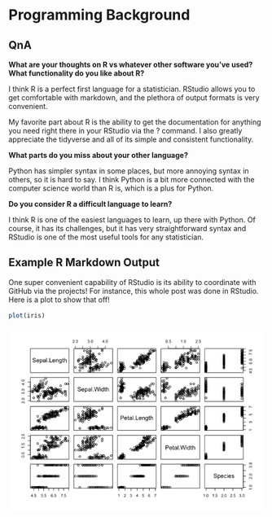 Programming Background
================

## QnA

**What are your thoughts on R vs whatever other software you’ve used?
What functionality do you like about R?**

I think R is a perfect first language for a statistician. RStudio allows
you to get comfortable with markdown, and the plethora of output formats
is very convenient.

My favorite part about R is the ability to get the documentation for
anything you need right there in your RStudio via the ? command. I also
greatly appreciate the tidyverse and all of its simple and consistent
functionality.

**What parts do you miss about your other language?**

Python has simpler syntax in some places, but more annoying syntax in
others, so it is hard to say. I think Python is a bit more connected
with the computer science world than R is, which is a plus for Python.

**Do you consider R a difficult language to learn?**

I think R is one of the easiest languages to learn, up there with
Python. Of course, it has its challenges, but it has very
straightforward syntax and RStudio is one of the most useful tools for
any statistician.

## Example R Markdown Output

One super convenient capability of RStudio is its ability to coordinate
with GitHub via the projects! For instance, this whole post was done in
RStudio. Here is a plot to show that off!

``` r
plot(iris)
```

![](/images/unnamed-chunk-1-1.png)
